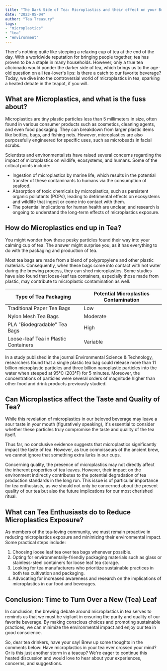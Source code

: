 ```yaml
---
title: "The Dark Side of Tea: Microplastics and their effect on your Brew"
date: "2023-05-04"
author: "Tea Treasury"
tags:
- "microplastics"
- "tea"
- "environment"
---
```


There's nothing quite like steeping a relaxing cup of tea at the end of the day. With a worldwide reputation for bringing people together, tea has proven to be a staple in many households. However, only a true tea aficionado would ponder the darker side of tea, which brings us to the age-old question on all tea-lover's lips: Is there a catch to our favorite beverage? Today, we dive into the controversial world of microplastics in tea, sparking a heated debate in the teapot, if you will.

## What are Microplastics, and what is the fuss about?

Microplastics are tiny plastic particles less than 5 millimeters in size, often found in various consumer products such as cosmetics, cleaning agents, and even food packaging. They can breakdown from larger plastic items like bottles, bags, and fishing nets. However, microplastics are also purposefully engineered for specific uses, such as microbeads in facial scrubs.

Scientists and environmentalists have raised several concerns regarding the impact of microplastics on wildlife, ecosystems, and humans. Some of the critical points include:

- Ingestion of microplastics by marine life, which results in the potential transfer of these contaminants to humans via the consumption of seafood.
- Absorption of toxic chemicals by microplastics, such as persistent organic pollutants (POPs), leading to detrimental effects on ecosystems and wildlife that ingest or come into contact with them.
- The potential implications for human health are unclear, and research is ongoing to understand the long-term effects of microplastics exposure.

## How do Microplastics end up in Tea?

You might wonder how these pesky particles found their way into your calming cup of tea. The answer might surprise you, as it has everything to do with the packaging and production of tea.

Most tea bags are made from a blend of polypropylene and other plastic materials. Consequently, when these bags come into contact with hot water during the brewing process, they can shed microplastics. Some studies have also found that loose-leaf tea containers, especially those made from plastic, may contribute to microplastic contamination as well.

| Type of Tea Packaging | Potential Microplastics Contamination |
| --- | --- |
| Traditional Paper Tea Bags | Low |
| Nylon Mesh Tea Bags | Moderate |
| PLA "Biodegradable" Tea Bags | High |
| Loose-leaf Tea in Plastic Containers | Variable |

In a study published in the journal Environmental Science & Technology, researchers found that a single plastic tea bag could release more than 11 billion microplastic particles and three billion nanoplastic particles into the water when steeped at 95°C (203°F) for 5 minutes. Moreover, the concentrations of particles were several orders of magnitude higher than other food and drink products previously studied.

## Can Microplastics affect the Taste and Quality of Tea?

While this revelation of microplastics in our beloved beverage may leave a sour taste in your mouth (figuratively speaking), it's essential to consider whether these particles truly compromise the taste and quality of the tea itself.

Thus far, no conclusive evidence suggests that microplastics significantly impact the taste of tea. However, as true connoisseurs of the ancient brew, we cannot ignore that something extra lurks in our cups.

Concerning quality, the presence of microplastics may not directly affect the inherent properties of tea leaves. However, their impact on the environment indirectly contributes to the potential degradation of tea production standards in the long run. This issue is of particular importance for tea enthusiasts, as we should not only be concerned about the present quality of our tea but also the future implications for our most cherished ritual.

## What can Tea Enthusiasts do to Reduce Microplastics Exposure?

As members of the tea-loving community, we must remain proactive in reducing microplastics exposure and minimizing their environmental impact. Some practical steps include:

1. Choosing loose leaf tea over tea bags whenever possible.
2. Opting for environmentally-friendly packaging materials such as glass or stainless-steel containers for loose leaf tea storage.
3. Looking for tea manufacturers who prioritize sustainable practices in both tea cultivation and packaging.
4. Advocating for increased awareness and research on the implications of microplastics in our food and beverages.

## Conclusion: Time to Turn Over a New (Tea) Leaf

In conclusion, the brewing debate around microplastics in tea serves to reminds us that we must be vigilant in ensuring the purity and quality of our favorite beverage. By making conscious choices and promoting sustainable practices, we can minimize the environmental impact and enjoy our tea in good conscience.

So, dear tea drinkers, have your say! Brew up some thoughts in the comments below: Have microplastics in your tea ever crossed your mind? Or is this just another storm in a teacup? We're eager to continue this heated discussion and would love to hear about your experiences, concerns, and suggestions.